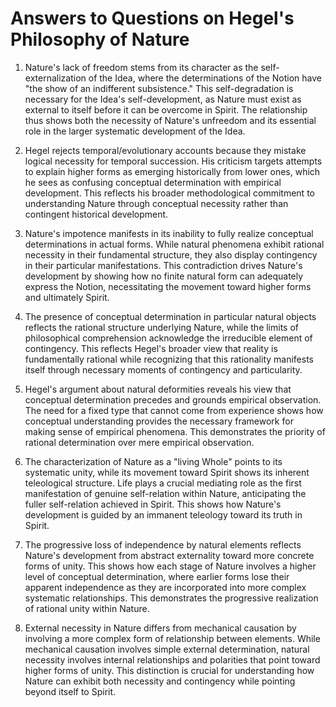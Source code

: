 
# Answers to Questions on Hegel's Philosophy of Nature

1. Nature's lack of freedom stems from its character as the self-externalization of the Idea, where the determinations of the Notion have "the show of an indifferent subsistence." This self-degradation is necessary for the Idea's self-development, as Nature must exist as external to itself before it can be overcome in Spirit. The relationship thus shows both the necessity of Nature's unfreedom and its essential role in the larger systematic development of the Idea.

2. Hegel rejects temporal/evolutionary accounts because they mistake logical necessity for temporal succession. His criticism targets attempts to explain higher forms as emerging historically from lower ones, which he sees as confusing conceptual determination with empirical development. This reflects his broader methodological commitment to understanding Nature through conceptual necessity rather than contingent historical development.

3. Nature's impotence manifests in its inability to fully realize conceptual determinations in actual forms. While natural phenomena exhibit rational necessity in their fundamental structure, they also display contingency in their particular manifestations. This contradiction drives Nature's development by showing how no finite natural form can adequately express the Notion, necessitating the movement toward higher forms and ultimately Spirit.

4. The presence of conceptual determination in particular natural objects reflects the rational structure underlying Nature, while the limits of philosophical comprehension acknowledge the irreducible element of contingency. This reflects Hegel's broader view that reality is fundamentally rational while recognizing that this rationality manifests itself through necessary moments of contingency and particularity.

5. Hegel's argument about natural deformities reveals his view that conceptual determination precedes and grounds empirical observation. The need for a fixed type that cannot come from experience shows how conceptual understanding provides the necessary framework for making sense of empirical phenomena. This demonstrates the priority of rational determination over mere empirical observation.

6. The characterization of Nature as a "living Whole" points to its systematic unity, while its movement toward Spirit shows its inherent teleological structure. Life plays a crucial mediating role as the first manifestation of genuine self-relation within Nature, anticipating the fuller self-relation achieved in Spirit. This shows how Nature's development is guided by an immanent teleology toward its truth in Spirit.

7. The progressive loss of independence by natural elements reflects Nature's development from abstract externality toward more concrete forms of unity. This shows how each stage of Nature involves a higher level of conceptual determination, where earlier forms lose their apparent independence as they are incorporated into more complex systematic relationships. This demonstrates the progressive realization of rational unity within Nature.

8. External necessity in Nature differs from mechanical causation by involving a more complex form of relationship between elements. While mechanical causation involves simple external determination, natural necessity involves internal relationships and polarities that point toward higher forms of unity. This distinction is crucial for understanding how Nature can exhibit both necessity and contingency while pointing beyond itself to Spirit.
